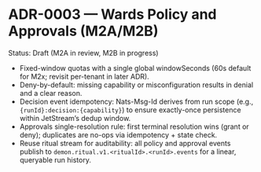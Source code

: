 # ADR-0003 — Wards Policy and Approvals (M2A/M2B)

Status: Draft (M2A in review, M2B in progress)

- Fixed-window quotas with a single global windowSeconds (60s default for M2x; revisit per-tenant in later ADR).
- Deny-by-default: missing capability or misconfiguration results in denial and a clear reason.
- Decision event idempotency: Nats-Msg-Id derives from run scope (e.g., `{runId}:decision:{capability}`) to ensure exactly-once persistence within JetStream’s dedup window.
- Approvals single-resolution rule: first terminal resolution wins (grant or deny); duplicates are no-ops via idempotency + state check.
- Reuse ritual stream for auditability: all policy and approval events publish to `demon.ritual.v1.<ritualId>.<runId>.events` for a linear, queryable run history.

